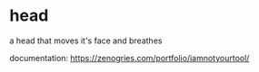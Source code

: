 # head
a head that moves it's face and breathes

documentation: https://zenogries.com/portfolio/iamnotyourtool/
